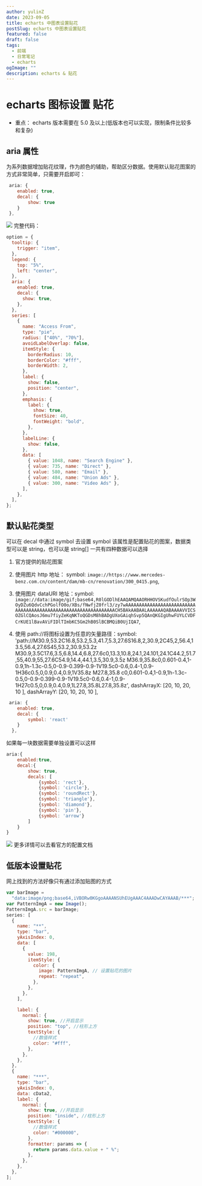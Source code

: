 ```yaml
---
author: yulinZ
date: 2023-09-05
title: echarts 中图表设置贴花
postSlug: echarts 中图表设置贴花
featured: false
draft: false
tags:
  - 前端
  - 日常笔记
  - echarts
ogImage: ""
description: echarts & 贴花
---
```


# echarts 图标设置 贴花

- 重点： echarts 版本需要在 5.0 及以上(低版本也可以实现，限制条件比较多和复杂)

## aria 属性

为系列数据增加贴花纹理，作为颜色的辅助，帮助区分数据。使用默认贴花图案的方式非常简单，只需要开启即可：

```js
 aria: {
    enabled: true,
    decal: {
        show: true
    }
 },
```

![](https://gitee.com/yulinzhu/pic-window/raw/master//ffd36ccde409005c085cccb00edc8817.png)
完整代码：

```js
option = {
  tooltip: {
    trigger: "item",
  },
  legend: {
    top: "5%",
    left: "center",
  },
  aria: {
    enabled: true,
    decal: {
      show: true,
    },
  },
  series: [
    {
      name: "Access From",
      type: "pie",
      radius: ["40%", "70%"],
      avoidLabelOverlap: false,
      itemStyle: {
        borderRadius: 10,
        borderColor: "#fff",
        borderWidth: 2,
      },
      label: {
        show: false,
        position: "center",
      },
      emphasis: {
        label: {
          show: true,
          fontSize: 40,
          fontWeight: "bold",
        },
      },
      labelLine: {
        show: false,
      },
      data: [
        { value: 1048, name: "Search Engine" },
        { value: 735, name: "Direct" },
        { value: 580, name: "Email" },
        { value: 484, name: "Union Ads" },
        { value: 300, name: "Video Ads" },
      ],
    },
  ],
};
```

## 默认贴花类型

可以在 decal 中通过 symbol 去设置
symbol
该属性是配置贴花的图案，数据类型可以是 string，也可以是 string[]
一共有四种数据可以选择

1. 官方提供的贴花图案
2. 使用图片 http 地址： symbol: `image://https://www.mercedes-benz.com.cn/content/dam/mb-cn/renovation/300_0415.png`,
3. 使用图片 dataURI 地址：symbol: `image://data:image/gif;base64,R0lGODlhEAAQAMQAAORHHOVSKudfOulrSOp3WOyDZu6QdvCchPGolfO0o/XBs/fNwfjZ0frl3/zy7wAAAAAAAAAAAAAAAAAAAAAAAAAAAAAAAAAAAAAAAAAAAAAAAAAAAAAAAAAAAAAAACH5BAkAABAALAAAAAAQABAAAAVVICSOZGlCQAosJ6mu7fiyZeKqNKToQGDsM8hBADgUXoGAiqhSvp5QAnQKGIgUhwFUYLCVDFCrKUE1lBavAViFIDlTImbKC5Gm2hB0SlBCBMQiB0UjIQA7`,

4. 使用 path://将图标设置为任意的矢量路径：symbol: 'path://M30.9,53.2C16.8,53.2,5.3,41.7,5.3,27.6S16.8,2,30.9,2C45,2,56.4,13.5,56.4,27.6S45,53.2,30.9,53.2z M30.9,3.5C17.6,3.5,6.8,14.4,6.8,27.6c0,13.3,10.8,24.1,24.101,24.1C44.2,51.7,55,40.9,55,27.6C54.9,14.4,44.1,3.5,30.9,3.5z M36.9,35.8c0,0.601-0.4,1-0.9,1h-1.3c-0.5,0-0.9-0.399-0.9-1V19.5c0-0.6,0.4-1,0.9-1H36c0.5,0,0.9,0.4,0.9,1V35.8z M27.8,35.8 c0,0.601-0.4,1-0.9,1h-1.3c-0.5,0-0.9-0.399-0.9-1V19.5c0-0.6,0.4-1,0.9-1H27c0.5,0,0.9,0.4,0.9,1L27.8,35.8L27.8,35.8z',
   dashArrayX: [20, 10, 20, 10 ],
   dashArrayY: [20, 10, 20, 10 ],

```js
 aria: {
    enabled: true,
    decal: {
        symbol: 'react'
    }
  },
```

如果每一块数据需要单独设置可以这样

```js
aria:{
    enabled:true,
    decal:{
        show: true,
        decals: [
            {symbol: 'rect'},
            {symbol: 'circle'},
            {symbol: 'roundRect'},
            {symbol: 'triangle'},
            {symbol: 'diamond'},
            {symbol: 'pin'},
            {symbol: 'arrow'}
        ]
    }
}
```

![](https://gitee.com/yulinzhu/pic-window/raw/master//ffd36ccde409005c085cccb00edc8817.png)
更多详情可以去看官方的配置文档

## 低版本设置贴花

网上找到的方法好像只有通过添加贴图的方式

```js
var barImage =
  "data:image/png;base64,iVBORw0KGgoAAAANSUhEUgAAAC4AAADwCAYAAAB/***";
var PatternImgA = new Image();
PatternImgA.src = barImage;
series: [
  {
    name: "**",
    type: "bar",
    yAxisIndex: 0,
    data: [
      {
        value: 198,
        itemStyle: {
          color: {
            image: PatternImgA, // 设置贴花的图片
            repeat: "repeat",
          },
        },
      },
    ],

    label: {
      normal: {
        show: true, //开启显示
        position: "top", //柱形上方
        textStyle: {
          //数值样式
          color: "#fff",
        },
      },
    },
  },
  {
    name: "***",
    type: "bar",
    yAxisIndex: 0,
    data: cData2,
    label: {
      normal: {
        show: true, //开启显示
        position: "inside", //柱形上方
        textStyle: {
          //数值样式
          color: "#000000",
        },
        formatter: params => {
          return params.data.value + " %";
        },
      },
    },
  },
];
```
